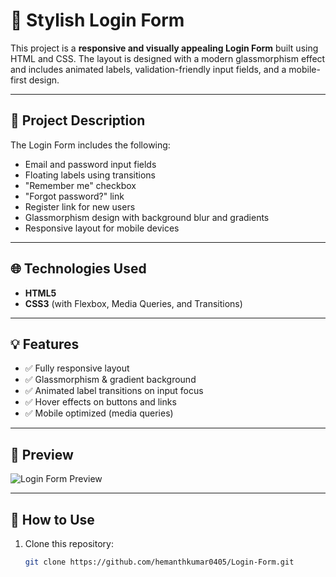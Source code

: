 # 🔐 Stylish Login Form

This project is a **responsive and visually appealing Login Form** built using HTML and CSS. The layout is designed with a modern glassmorphism effect and includes animated labels, validation-friendly input fields, and a mobile-first design.

---

## 📄 Project Description

The Login Form includes the following:
- Email and password input fields
- Floating labels using transitions
- "Remember me" checkbox
- "Forgot password?" link
- Register link for new users
- Glassmorphism design with background blur and gradients
- Responsive layout for mobile devices

---

## 🌐 Technologies Used

- **HTML5**
- **CSS3** (with Flexbox, Media Queries, and Transitions)

---

## 💡 Features

- ✅ Fully responsive layout
- ✅ Glassmorphism & gradient background
- ✅ Animated label transitions on input focus
- ✅ Hover effects on buttons and links
- ✅ Mobile optimized (media queries)

---

## 📸 Preview

![Login Form Preview](https://loginform0405.netlify.app/)

---

## 🚀 How to Use

1. Clone this repository:
   ```bash
   git clone https://github.com/hemanthkumar0405/Login-Form.git


